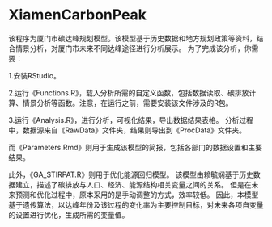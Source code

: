 # XiamenCarbonPeak

该程序为厦门市碳达峰规划模型。该模型基于历史数据和地方规划政策等资料，结合情景分析，对厦门市未来不同达峰途径进行分析展示。
为了完成该分析，你需要：

1.安装RStudio。

2.运行《Functions.R》，载入分析所需的自定义函数，包括数据读取、碳排放计算、情景分析等函数。注意，在运行之前，需要安装该文件涉及的R包。

3.运行《Analysis.R》，进行分析，可视化结果，导出数据结果表格。
分析过程中，数据源来自《RawData》文件夹，结果则导出到《ProcData》文件夹。

而《Parameters.Rmd》则用于生成该模型的简报，包括各部门的数据设置和主要结果。

此外，《GA_STIRPAT.R》则用于优化能源回归模型。
该模型由赖毓娴基于历史数据建立，描述了碳排放与人口、经济、能源结构相关变量之间的关系。
但是在未来预测和优化过程中，原本采用的是手动调整的方式，效率较低。
因此，本模型基于遗传算法，以达峰年份及该过程的变化率为主要控制目标，对未来各项自变量的设置进行优化，生成所需的变量值。
